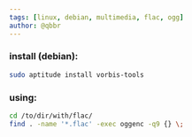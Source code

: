 ```yaml
---
tags: [linux, debian, multimedia, flac, ogg]
author: @qbbr
---
```


### install (debian):

```bash
sudo aptitude install vorbis-tools
```

### using:

```bash
cd /to/dir/with/flac/
find . -name '*.flac' -exec oggenc -q9 {} \;
```
